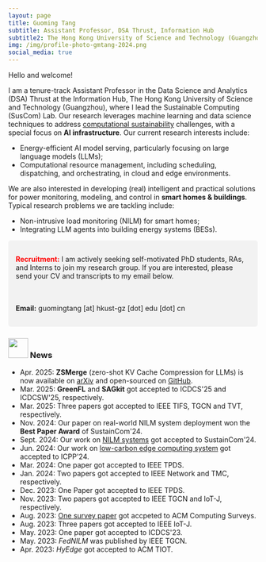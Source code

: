 ```yaml
---
layout: page
title: Guoming Tang
subtitle: Assistant Professor, DSA Thrust, Information Hub
subtitle2: The Hong Kong University of Science and Technology (Guangzhou)
img: /img/profile-photo-gmtang-2024.png
social_media: true
---
```



Hello and welcome!

I am a tenure-track Assistant Professor in the Data Science and Analytics (DSA) Thrust at the Information Hub, The Hong Kong University of Science and Technology (Guangzhou), where I lead the Sustainable Computing (SusCom) Lab. Our research leverages machine learning and data science techniques to address <a href="https://en.wikipedia.org/wiki/Computational_sustainability" target="_blank">computational sustainability</a> challenges, with a special focus on **AI infrastructure**. Our current research interests include:

- Energy-efficient AI model serving, particularly focusing on large language models (LLMs);
- Computational resource management, including scheduling, dispatching, and orchestrating, in cloud and edge environments.

We are also interested in developing (real) intelligent and practical solutions for power monitoring, modeling, and control in **smart homes & buildings**. Typical research problems we are tackling include:

- Non-intrusive load monitoring (NILM) for smart homes;
- Integrating LLM agents into building energy systems (BESs).


<div style="
    background-color: #f2f2f2; 
    border-radius: 5px;
    padding: 15px; 
    margin: 10px 0;">
  
  <span style="color:red"><strong>Recruitment:</strong></span> 
  I am actively seeking self-motivated PhD students, RAs, and Interns to join my research group. If you are interested, please send your CV and transcripts to my email below.

  <br><br>
  <strong>Email:</strong> guomingtang [at] hkust-gz [dot] edu [dot] cn

</div>


### <img src="../img/news.png" height="40px"> News

- Apr. 2025: **ZSMerge** (zero-shot KV Cache Compression for LLMs) is now available on <a href="https://arxiv.org/abs/2503.10714" target="_blank">arXiv</a> and open-sourced on <a href="https://github.com/SusCom-Lab/ZSMerge" target="_blank">GitHub</a>.
- Mar. 2025: **GreenFL** and **SAGkit** got accepted to ICDCS'25 and ICDCSW'25, respectively.
- Mar. 2025: Three papers got accepted to IEEE TIFS, TGCN and TVT, respectively.
- Nov. 2024: Our paper on real-world NILM system deployment won the **Best Paper Award** of SustainCom'24.
- Sept. 2024: Our work on <a href="http://arxiv.org/abs/2409.14821" target="_blank">NILM systems</a> got accepted to SustainCom'24.
- Jun. 2024: Our work on <a href="https://dl.acm.org/doi/pdf/10.1145/3673038.3673080" target="_blank">low-carbon edge computing system</a> got accepted to ICPP'24.
- Mar. 2024: One paper got accepted to IEEE TPDS.
- Jan. 2024: Two papers got accepted to IEEE Network and TMC, respectively.
- Dec. 2023: One Paper got accepted to IEEE TPDS.
- Nov. 2023: Two papers got accepted to IEEE TGCN and IoT-J, respectively.
- Aug. 2023: <a href="https://dl.acm.org/doi/epdf/10.1145/3617589" target="_blank">One survey paper</a> got accpeted to ACM Computing Surveys.
- Aug. 2023: Three papers got accepted to IEEE IoT-J.
- May. 2023: One paper got accepted to ICDCS'23.
- May. 2023: _FedNILM_ was published by IEEE TGCN.
- Apr. 2023: _HyEdge_ got accepted to ACM TIOT.
